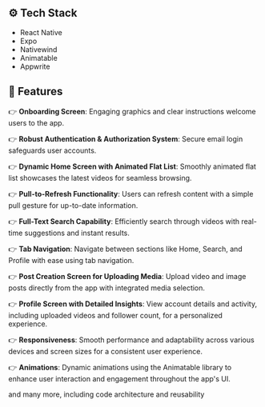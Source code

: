 ## ⚙️ Tech Stack

- React Native
- Expo
- Nativewind
- Animatable
- Appwrite

## 🔋 Features

👉 **Onboarding Screen**: Engaging graphics and clear instructions welcome users to the app.

👉 **Robust Authentication & Authorization System**: Secure email login safeguards user accounts.

👉 **Dynamic Home Screen with Animated Flat List**: Smoothly animated flat list showcases the latest videos for seamless browsing.

👉 **Pull-to-Refresh Functionality**: Users can refresh content with a simple pull gesture for up-to-date information.

👉 **Full-Text Search Capability**: Efficiently search through videos with real-time suggestions and instant results.

👉 **Tab Navigation**: Navigate between sections like Home, Search, and Profile with ease using tab navigation.

👉 **Post Creation Screen for Uploading Media**: Upload video and image posts directly from the app with integrated media selection.

👉 **Profile Screen with Detailed Insights**: View account details and activity, including uploaded videos and follower count, for a personalized experience.

👉 **Responsiveness**: Smooth performance and adaptability across various devices and screen sizes for a consistent user experience.

👉 **Animations**: Dynamic animations using the Animatable library to enhance user interaction and engagement throughout the app's UI.

and many more, including code architecture and reusability 


<!-- 
# Initial
### create projects 
```bash
npx create-expo-app ./dir
```

### install expo dependencies 
```bash
npx expo install expo-router react-native-safe-area-context react-native-screens expo-linking expo-constants expo-status-bar
```

### edit package.json
`"main": "expo-router/entry",`

### add in app.json for app name
`"scheme": "aora",`

### install NativeWind
```bash
npm install nativewind
npm install --save-dev tailwindcss@3.3.2
npx tailwindcss init
``` -->